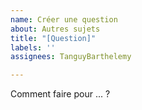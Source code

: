```yaml
---
name: Créer une question
about: Autres sujets
title: "[Question]"
labels: ''
assignees: TanguyBarthelemy

---
```


Comment faire pour ... ?
